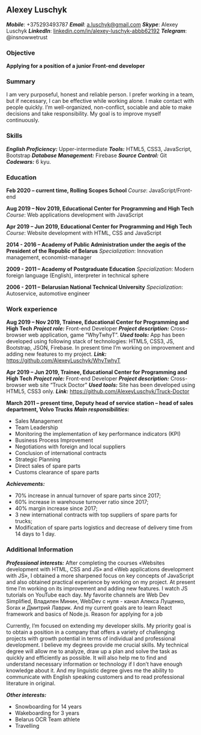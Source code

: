 ## Alexey Luschyk
	
**_Mobile_**:  +375293493787
**_Email_**: a.luschyk@gmail.com
**_Skype_**: Alexey Luschyk
**_LinkedIn_**: [linkedin.com/in/alexey-luschyk-abbb62192](linkedin.com/in/alexey-luschyk-abbb62192)
**_Telegram_**: @insnowwetrust	

### Objective

**Applying for a position of a junior Front-end developer**

### Summary
	
I am very purposeful, honest and reliable person. I prefer working in a team, but if necessary, I can be effective while working alone. I make contact with people quickly. I’m well-organized, non-conflict, sociable and able to make decisions and take responsibility. My goal is to improve myself continuously.

### Skills

**_English Proficiency:_** Upper-intermediate
**_Tools:_** HTML5, CSS3, JavaScript, Bootstrap
**_Database Management:_** Firebase
**_Source Control:_** Git
**_Codewars:_** 6 kyu.
      
### Education

**Feb 2020 – current time, Rolling Scopes School**
_Course_: JavaScript/Front-end

**Aug 2019 – Nov 2019, Educational Center for Programming and High Tech**
_Course_: Web applications development with JavaScript

**Apr 2019 – Jun 2019, Educational Center for Programming and High Tech**
_Course_: Website development with HTML, CSS and JavaScript

**2014 - 2016 – Academy of Public Administration under the aegis of the President of the Republic of Belarus**
_Specialization_: Innovation management, economist-manager

**2009 - 2011 – Academy of Postgraduate Education**
_Specialization_: Modern foreign language (English), interpreter in technical sphere

**2006 - 2011 – Belarusian National Technical University**
_Specialization_: Autoservice, automotive engineer

### Work experience

**Aug 2019 – Nov 2019, Trainee, Educational Center for Programming and High Tech**
**_Project role:_** Front-end Developer
**_Project description:_** Cross-browser web application, game “WhyTwhyT”. 
**_Used tools:_** App has been developed using following stack of technologies: 
HTML5, CSS3, JS, Bootstrap, JSON, Firebase. In present time I’m working on improvement and adding new features to my project.
**_Link:_** https://github.com/AlexeyLuschyk/WhyTwhyT

**Apr 2019 – Jun 2019, Trainee, Educational Center for Programming and High Tech**
**_Project role:_** Front-end Developer
**_Project description:_** Cross-browser web site “Truck Doctor” 
**_Used tools:_** Site has been developed using HTML5, CSS3 only.
**_Link:_** https://github.com/AlexeyLuschyk/Truck-Doctor


**March 2011 – present time, Deputy head of service station – head of sales department, Volvo Trucks**
**_Main responsibilities:_**
*	Sales Management
*	Team Leadership
*	Monitoring the implementation of key performance indicators (KPI)
*	Business Process Improvement
*	Negotiations with foreign and local suppliers
*	Conclusion of international contracts
*	Strategic Planning
*	Direct sales of spare parts
*	Customs clearance of spare parts

**_Achievements:_**
*	70% increase in annual turnover of spare parts since 2017;
*	60% increase in warehouse turnover ratio since 2017;
*	40% margin increase since 2017;
*	3 new international contracts with top suppliers of spare parts for trucks;
*	Modification of spare parts logistics and decrease of delivery time from 14 days to 1 day.
 
### Additional Information

**_Professional interests:_**
After completing the courses «Websites development with HTML, CSS and JS» and «Web applications development with JS», I obtained a more sharpened focus on key concepts of JavaScript and also obtained practical experience by working on my project. At present time I’m working on its improvement and adding new features.
I watch JS tutorials on YouTube each day. My favorite channels are Web Dev Simplified, Владилен Минин, WebDev с нуля - канал Алекса Лущенко, Sorax и Дмитрий Лаврик. And my current goals are to learn React framework and basics of Node.js.
Reason for applying for a job
    
Currently, I’m focused on extending my developer skills. My priority goal is to obtain a position in a company that offers a variety of challenging projects with growth potential in terms of individual and professional development.
I believe my degrees provide me crucial skills. My technical degree will allow me to analyze, draw up a plan and solve the task as quickly and efficiently as possible. It will also help me to find and understand necessary information or technology if I don’t have enough knowledge about it. And my linguistic degree gives me the ability to communicate with English speaking customers and to read professional literature in original. 

**_Other interests:_**
* Snowboarding for 14 years
* Wakeboarding for 3 years
* Belarus OCR Team athlete
* Travelling
